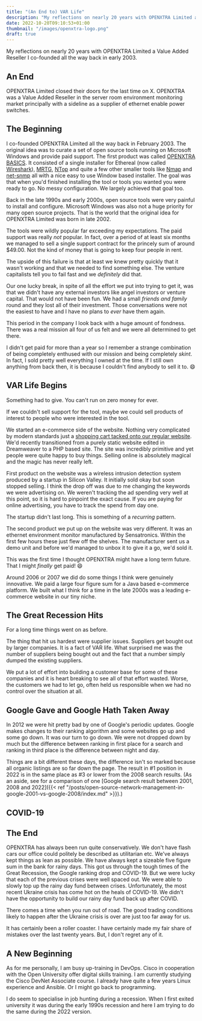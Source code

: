 ```yaml
---
title: "(An End to) VAR Life"
description: "My reflections on nearly 20 years with OPENXTRA Limited a Value Added Reseller I co-founded all the way back in early 2003."
date: 2022-10-20T09:10:53+01:00
thumbnail: "/images/openxtra-logo.png"
draft: true
---
```


My reflections on nearly 20 years with OPENXTRA Limited a Value Added Reseller I co-founded all the way back in early 2003.

<!--more-->

## An End

OPENXTRA Limited closed their doors for the last time on X. OPENXTRA was a Value Added Reseller in the server room environment monitoring market principally with a sideline as a supplier of ethernet enable power switches.

## The Beginning

I co-founded OPENXTRA Limited all the way back in February 2003. The original idea was to curate a set of open source tools running on Microsoft Windows and provide paid support. The first product was called [OPENXTRA BASICS](https://openxtra.org/project/basics). It consisted of a single installer for Ethereal (now called [Wireshark](https://www.wireshark.org)), [MRTG](https://oss.oetiker.ch/mrtg/), [NTop](https://www.ntop.org/) and quite a few other smaller tools like [Nmap](https://nmap.org/) and [net-snmp](http://www.net-snmp.org/) all with a nice easy to use Window based installer. The goal was that when you'd finished installing the tool or tools you wanted you were ready to go. No messy configuration. We largely achieved that goal too.

Back in the late 1990s and early 2000s, open source tools were very painful to install and configure. Microsoft Windows was also not a huge priority for many open source projects. That is the world that the original idea for OPENXTRA Limited was born in late 2002.

The tools were wildly popular far exceeding my expectations. The paid support was really *not* popular. In fact, over a period of at least six months we managed to sell a single support contract for the princely sum of around $49.00. Not the kind of money that is going to keep four people in rent.

The upside of this failure is that at least we knew pretty quickly that it wasn't working and that we needed to find something else. The venture capitalists tell you to fail fast and we *definitely* did that.

Our one lucky break, in spite of all the effort we put into trying to get it, was that we didn't have any external investors like angel investors or venture capital. That would not have been fun. We had a small *friends and family* round and they lost all of their investment. Those conversations were not the easiest to have and I have no plans to *ever* have them again.

This period in the company I look back with a huge amount of fondness. There was a real mission all four of us felt and we were all determined to get there.

I didn't get paid for more than a year so I remember a strange combination of being completely enthused with our mission and being completely *skint*. In fact, I sold pretty well everything I owned at the time. If I still own anything from back then, it is because I couldn't find anybody to sell it to. :smile:

## VAR Life Begins

Something had to give. You can't run on zero money for ever.

If we couldn't sell support for the tool, maybe we could sell products of interest to people who were interested in the tool.

We started an e-commerce side of the website. Nothing very complicated by modern standards just a [shopping cart tacked onto our regular website](https://www.mals-e.com/). We'd recently transitioned from a purely static website edited in Dreamweaver to a PHP based site. The site was incredibly primitive and yet people were quite happy to buy things. Selling online is absolutely magical and the magic has never really left.

First product on the website was a wireless intrusion detection system produced by a startup in Silicon Valley. It initially sold okay but soon stopped selling. I think the drop off was due to me changing the keywords we were advertising on. We weren't tracking the ad spending very well at this point, so it is hard to pinpoint the exact cause. If you are paying for online advertising, you have to track the spend from day one.

The startup didn't last long. This is something of a *recurring* pattern.

The second product we put up on the website was very different. It was an ethernet environment monitor manufactured by Sensatronics. Within the first few hours these just flew off the shelves. The manufacturer sent us a demo unit and before we'd managed to unbox it to give it a go, we'd sold it.

This was the first time I thought OPENXTRA might have a long term future. That I might *finally* get paid! :smile:

Around 2006 or 2007 we did do some things I think were genuinely innovative. We paid a large four figure sum for a Java based e-commerce platform. We built what I think for a time in the late 2000s was a leading e-commerce website in our tiny niche.

## The Great Recession Hits

For a long time things went on as before.

The thing that hit us hardest were supplier issues. Suppliers get bought out by larger companies. It is a fact of VAR life. What surprised me was the number of suppliers being bought out and the fact that a number simply dumped the existing suppliers.

We put a lot of effort into building a customer base for some of these companies and it is heart breaking to see all of that effort wasted. Worse, the customers we had to let go, often held us responsible when we had no control over the situation at all.

## Google Gave and Google Hath Taken Away

In 2012 we were hit pretty bad by one of Google's periodic updates. Google makes changes to their ranking algorithm and some websites go up and some go down. It was our turn to go down. We were not dropped down by much but the difference between ranking in first place for a search and ranking in third place is the difference between night and day.

Things are a bit different these days, the difference isn't so marked because all organic listings are so far down the page. The result in \#1 position in 2022 is in the same place as \#3 or lower from the 2008 search results. (As an aside, see for a comparison of one [Google search result between 2001, 2008 and 2022]({{< ref "/posts/open-source-network-management-in-google-2001-vs-google-2008/index.md" >}}).)

## COVID-19

## The End

OPENXTRA has always been run quite conservatively. We don't have flash cars our office could politely be described as utilitarian etc. We've always kept things as lean as possible. We have always kept a sizeable five figure sum in the bank for rainy days. This got us through the tough times of the Great Recession, the Google ranking drop and COVID-19. But we were lucky that each of the previous crises were well spaced out. We were able to slowly top up the rainy day fund between crises. Unfortunately, the most recent Ukraine crisis has come hot on the heals of COVID-19. We didn't have the opportunity to build our rainy day fund back up after COVID.

There comes a time when you run out of road. The good trading conditions likely to happen after the Ukraine crisis is over are just too far away for us.

It has certainly been a roller coaster. I have certainly made my fair share of mistakes over the last twenty years. But, I don't regret any of it.

## A New Beginning

As for me personally, I am busy up-training in DevOps. Cisco in cooperation with the Open University offer digital skills training. I am currently studying the Cisco DevNet Associate course. I already have quite a few years Linux experience and Ansible. Or I might go back to programming.

I do seem to specialise in job hunting during a recession. When I first exited university it was during the early 1990s recession and here I am trying to do the same during the 2022 version.
